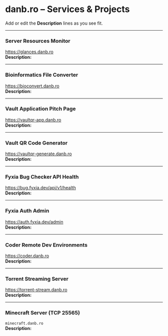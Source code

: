 

# danb.ro – Services & Projects

Add or edit the **Description** lines as you see fit.

---

### Server Resources Monitor  
<https://glances.danb.ro>  
**Description:**  

---

### Bioinformatics File Converter  
<https://bioconvert.danb.ro>  
**Description:**  

---

### Vault Application Pitch Page  
<https://vaultqr-app.danb.ro>  
**Description:**  

---

### Vault QR Code Generator  
<https://vaultqr-generate.danb.ro>  
**Description:**  

---

### Fyxia Bug Checker API Health  
<https://bug.fyxia.dev/api/v1/health>  
**Description:**  

---

### Fyxia Auth Admin  
<https://auth.fyxia.dev/admin>  
**Description:**  

---

### Coder Remote Dev Environments  
<https://coder.danb.ro>  
**Description:**  

---

### Torrent Streaming Server  
<https://torrent-stream.danb.ro>  
**Description:**  

---

### Minecraft Server (TCP 25565)  
`minecraft.danb.ro`  
**Description:**  
